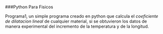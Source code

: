 ###Python Para Fisicos

Programa1, un simple programa creado en python que calcula el *coeficiente de dilatacion lineal* de cualquier material, si se obtuvieron los datos de manera experimental del incremento de la temperatura y de la longitud.
